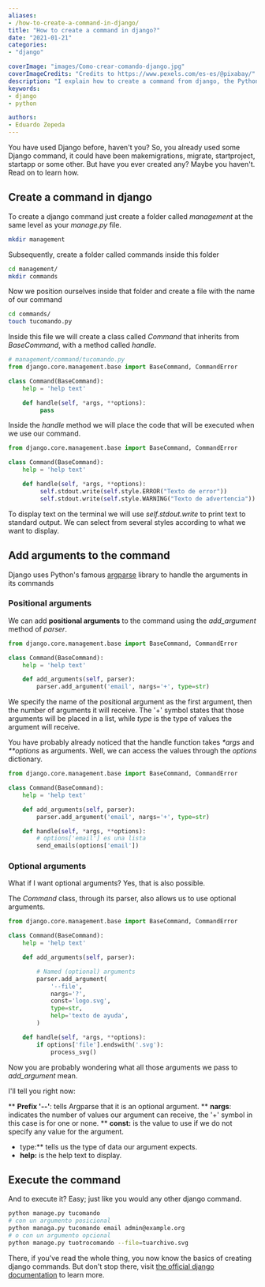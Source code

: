 ```yaml
---
aliases:
- /how-to-create-a-command-in-django/
title: "How to create a command in django?"
date: "2021-01-21"
categories:
- "django"

coverImage: "images/Como-crear-comando-django.jpg"
coverImageCredits: "Credits to https://www.pexels.com/es-es/@pixabay/"
description: "I explain how to create a command from django, the Python web development framework, using positional and optional arguments from scratch."
keywords:
- django
- python

authors:
- Eduardo Zepeda
---
```


You have used Django before, haven't you? So, you already used some Django command, it could have been makemigrations, migrate, startproject, startapp or some other. But have you ever created any? Maybe you haven't. Read on to learn how.

## Create a command in django

To create a django command just create a folder called _management_ at the same level as your _manage.py_ file.

```bash
mkdir management
```

Subsequently, create a folder called commands inside this folder

```bash
cd management/
mkdir commands
```

Now we position ourselves inside that folder and create a file with the name of our command

```bash
cd commands/
touch tucomando.py
```

Inside this file we will create a class called _Command_ that inherits from _BaseCommand_, with a method called _handle_.

```python
# management/command/tucomando.py
from django.core.management.base import BaseCommand, CommandError

class Command(BaseCommand):
    help = 'help text'

    def handle(self, *args, **options):
         pass
```

Inside the _handle_ method we will place the code that will be executed when we use our command.

```python
from django.core.management.base import BaseCommand, CommandError

class Command(BaseCommand):
    help = 'help text'

    def handle(self, *args, **options):
         self.stdout.write(self.style.ERROR("Texto de error"))
         self.stdout.write(self.style.WARNING("Texto de advertencia"))
```

To display text on the terminal we will use _self.stdout.write_ to print text to standard output. We can select from several styles according to what we want to display.

## Add arguments to the command

Django uses Python's famous [argparse](https://docs.python.org/3/library/argparse.html) library to handle the arguments in its commands

### Positional arguments

We can add **positional arguments** to the command using the _add_argument_ method of _parser_.

```python
from django.core.management.base import BaseCommand, CommandError

class Command(BaseCommand):
    help = 'help text'

    def add_arguments(self, parser):
        parser.add_argument('email', nargs='+', type=str)
```

We specify the name of the positional argument as the first argument, then the number of arguments it will receive. The '+' symbol states that those arguments will be placed in a list, while _type_ is the type of values the argument will receive.

You have probably already noticed that the handle function takes _*args_ and _**options_ as arguments. Well, we can access the values through the _options_ dictionary.

```python
from django.core.management.base import BaseCommand, CommandError

class Command(BaseCommand):
    help = 'help text'

    def add_arguments(self, parser):
        parser.add_argument('email', nargs='+', type=str)

    def handle(self, *args, **options):
        # options['email'] es una lista
        send_emails(options['email'])
```

### Optional arguments

What if I want optional arguments? Yes, that is also possible.

The _Command_ class, through its parser, also allows us to use optional arguments.

```python
from django.core.management.base import BaseCommand, CommandError

class Command(BaseCommand):
    help = 'help text'

    def add_arguments(self, parser):

        # Named (optional) arguments
        parser.add_argument(
            '--file',
            nargs='?',
            const='logo.svg',
            type=str,
            help='texto de ayuda',
        )

    def handle(self, *args, **options):
        if options['file'].endswith('.svg'):
            process_svg()
```

Now you are probably wondering what all those arguments we pass to _add_argument_ mean.

I'll tell you right now:

** **Prefix '--'**: tells Argparse that it is an optional argument.
** **nargs**: indicates the number of values our argument can receive, the '+' symbol in this case is for one or none.
** **const:** is the value to use if we do not specify any value for the argument.
* type:** tells us the type of data our argument expects.
* **help:** is the help text to display.

## Execute the command

And to execute it? Easy; just like you would any other django command.

```bash
python manage.py tucomando
# con un argumento posicional
python managa.py tucomando email admin@example.org
# o con un argumento opcional
python manage.py tuotrocomando --file=tuarchivo.svg
```

There, if you've read the whole thing, you now know the basics of creating django commands. But don't stop there, visit [the official django documentation](https://docs.djangoproject.com/en/3.1/howto/custom-management-commands/) to learn more.